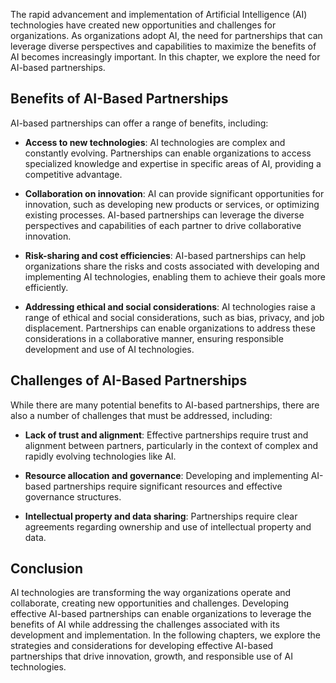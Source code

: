 
The rapid advancement and implementation of Artificial Intelligence (AI) technologies have created new opportunities and challenges for organizations. As organizations adopt AI, the need for partnerships that can leverage diverse perspectives and capabilities to maximize the benefits of AI becomes increasingly important. In this chapter, we explore the need for AI-based partnerships.

Benefits of AI-Based Partnerships
---------------------------------

AI-based partnerships can offer a range of benefits, including:

* **Access to new technologies**: AI technologies are complex and constantly evolving. Partnerships can enable organizations to access specialized knowledge and expertise in specific areas of AI, providing a competitive advantage.

* **Collaboration on innovation**: AI can provide significant opportunities for innovation, such as developing new products or services, or optimizing existing processes. AI-based partnerships can leverage the diverse perspectives and capabilities of each partner to drive collaborative innovation.

* **Risk-sharing and cost efficiencies**: AI-based partnerships can help organizations share the risks and costs associated with developing and implementing AI technologies, enabling them to achieve their goals more efficiently.

* **Addressing ethical and social considerations**: AI technologies raise a range of ethical and social considerations, such as bias, privacy, and job displacement. Partnerships can enable organizations to address these considerations in a collaborative manner, ensuring responsible development and use of AI technologies.

Challenges of AI-Based Partnerships
-----------------------------------

While there are many potential benefits to AI-based partnerships, there are also a number of challenges that must be addressed, including:

* **Lack of trust and alignment**: Effective partnerships require trust and alignment between partners, particularly in the context of complex and rapidly evolving technologies like AI.

* **Resource allocation and governance**: Developing and implementing AI-based partnerships require significant resources and effective governance structures.

* **Intellectual property and data sharing**: Partnerships require clear agreements regarding ownership and use of intellectual property and data.

Conclusion
----------

AI technologies are transforming the way organizations operate and collaborate, creating new opportunities and challenges. Developing effective AI-based partnerships can enable organizations to leverage the benefits of AI while addressing the challenges associated with its development and implementation. In the following chapters, we explore the strategies and considerations for developing effective AI-based partnerships that drive innovation, growth, and responsible use of AI technologies.
